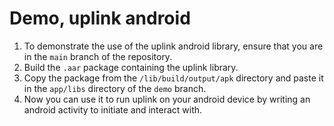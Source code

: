 # Demo, uplink android
1. To demonstrate the use of the uplink android library, ensure that you are in the `main` branch of the repository.
2. Build the `.aar` package containing the uplink library.
3. Copy the package from the `/lib/build/output/apk` directory and paste it in the `app/libs` directory of the `demo` branch.
4. Now you can use it to run uplink on your android device by writing an android activity to initiate and interact with.
